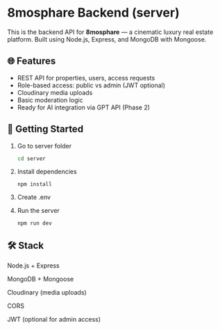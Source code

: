 # 8mosphare Backend (server)

This is the backend API for **8mosphare** — a cinematic luxury real estate platform. Built using Node.js, Express, and MongoDB with Mongoose.

## 🌐 Features

- REST API for properties, users, access requests
- Role-based access: public vs admin (JWT optional)
- Cloudinary media uploads
- Basic moderation logic
- Ready for AI integration via GPT API (Phase 2)

## 🚀 Getting Started

1. Go to server folder
   ```bash
   cd server
   ```
2. Install dependencies

   ```
   npm install
   ```

3. Create .env
4. Run the server

   ```
   npm run dev
   ```

## 🛠️ Stack

Node.js + Express

MongoDB + Mongoose

Cloudinary (media uploads)

CORS

JWT (optional for admin access)
